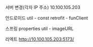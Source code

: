 서버 변경(각자 IP 주소)
10.100.105.203

안드로이드
util - const 
retrofit - funClient

스프링
properties
util - imageURL

리엑트
http://10.100.105.203:5173/
